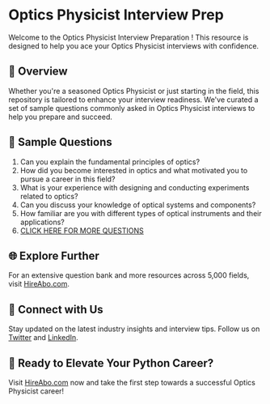 # Optics Physicist Interview Prep

Welcome to the Optics Physicist Interview Preparation ! This resource is designed to help you ace your Optics Physicist interviews with confidence.

## 🚀 Overview

Whether you're a seasoned Optics Physicist or just starting in the field, this repository is tailored to enhance your interview readiness. We've curated a set of sample questions commonly asked in Optics Physicist interviews to help you prepare and succeed.

## 📝 Sample Questions

1. Can you explain the fundamental principles of optics?
2. How did you become interested in optics and what motivated you to pursue a career in this field?
3. What is your experience with designing and conducting experiments related to optics?
4. Can you discuss your knowledge of optical systems and components?
5. How familiar are you with different types of optical instruments and their applications?
6. [CLICK HERE FOR MORE QUESTIONS](https://hireabo.com/job/5_0_11/Optics%20Physicist)

## 🌐 Explore Further

For an extensive question bank and more resources across 5,000 fields, visit [HireAbo.com](https://www.hireabo.com).

## 📱 Connect with Us

Stay updated on the latest industry insights and interview tips. Follow us on [Twitter](https://twitter.com/hireabo) and [LinkedIn](https://www.linkedin.com/in/hire-abo-3609972a8/).

## 🚀 Ready to Elevate Your Python Career?

Visit [HireAbo.com](https://www.hireabo.com) now and take the first step towards a successful Optics Physicist career!